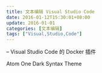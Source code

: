 ```yaml
---
title: 文本编辑 Visual Studio Code
date: 2016-01-12T15:30:01+08:00
update: 2016-01-01
categories: [文本编辑]
tags: ["Visual,Studio,Code"]
---
```

– Visual Studio Code 的 Docker 插件

Atom One Dark Syntax Theme
